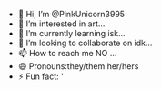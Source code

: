 - 👋 Hi, I’m @PinkUnicorn3995
- 👀 I’m interested in art...
- 🌱 I’m currently learning isk...
- 💞️ I’m looking to collaborate on idk...
- 📫 How to reach me NO ...
- 😄 Pronouns:they/them her/hers
- ⚡ Fun fact: '

<!---
PinkUnicorn3995/PinkUnicorn3995 is a ✨ special ✨ repository because its `README.md` (this file) appears on your GitHub profile.
You can click the Preview link to 
take a look at your changes.
--->
